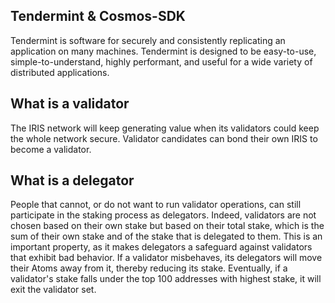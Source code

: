 ## Tendermint & Cosmos-SDK

Tendermint is software for securely and consistently replicating an application on many machines. Tendermint is designed to be easy-to-use, simple-to-understand, highly performant, and useful for a wide variety of distributed applications.



## What is a validator

The IRIS network will keep generating value when its validators could keep the whole network secure.
Validator candidates can bond their own IRIS to become a validator.


## What is a delegator

People that cannot, or do not want to run validator operations, can still participate in the staking process as delegators. Indeed, validators are not chosen based on their own stake but based on their total stake, which is the sum of their own stake and of the stake that is delegated to them. This is an important property, as it makes delegators a safeguard against validators that exhibit bad behavior. If a validator misbehaves, its delegators will move their Atoms away from it, thereby reducing its stake. Eventually, if a validator's stake falls under the top 100 addresses with highest stake, it will exit the validator set.